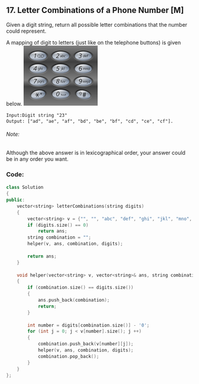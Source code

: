 ## 17. Letter Combinations of a Phone Number [M]
Given a digit string, return all possible letter combinations that the number could represent.

A mapping of digit to letters (just like on the telephone buttons) is given below.
![](https://github.com/ysong49/LeetCode-Note/blob/master/image/200px-Telephone-keypad2.png)

```
Input:Digit string "23"
Output: ["ad", "ae", "af", "bd", "be", "bf", "cd", "ce", "cf"].
```

###### Note:
Although the above answer is in lexicographical order, your answer could be in any order you want.

### Code:
```c++
class Solution 
{
public:
    vector<string> letterCombinations(string digits) 
    {
        vector<string> v = {"", "", "abc", "def", "ghi", "jkl", "mno", "pqrs", "tuv", "wxyz"}, ans;
        if (digits.size() == 0)
            return ans;
        string combination = "";
        helper(v, ans, combination, digits);
        
        return ans;
    }
    
    void helper(vector<string> v, vector<string>& ans, string combination, string digits)
    {
        if (combination.size() == digits.size())
        {
            ans.push_back(combination);
            return;
        }
        
        int number = digits[combination.size()] - '0';
        for (int j = 0; j < v[number].size(); j ++)
        {
            combination.push_back(v[number][j]);
            helper(v, ans, combination, digits);
            combination.pop_back();
        }
    }
};
```
